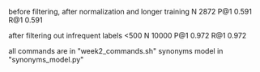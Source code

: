 before filtering, after normalization and longer training 
N       2872
P@1     0.591
R@1     0.591

after filtering out infrequent labels <500
N       10000
P@1     0.972
R@1     0.972

all commands are in "week2_commands.sh"
synonyms model in "synonyms_model.py"